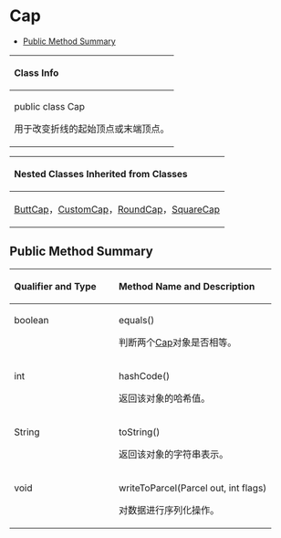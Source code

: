 # Cap<a name="ZH-CN_TOPIC_0000001145781053"></a>

-   [Public Method Summary](#section8287724115916)


<a name="table9621mcpsimp"></a>
<table><thead align="left"><tr id="row9625mcpsimp"><th class="cellrowborder" valign="top" width="100%" id="mcps1.1.2.1.1"><p id="p9627mcpsimp"><a name="p9627mcpsimp"></a><a name="p9627mcpsimp"></a>Class Info</p>
</th>
</tr>
</thead>
<tbody><tr id="row9628mcpsimp"><td class="cellrowborder" valign="top" width="100%" headers="mcps1.1.2.1.1 "><p id="p06201943818"><a name="p06201943818"></a><a name="p06201943818"></a>public class Cap</p>
<p id="p9630mcpsimp"><a name="p9630mcpsimp"></a><a name="p9630mcpsimp"></a>用于改变折线的起始顶点或末端顶点。</p>
</td>
</tr>
</tbody>
</table>

<a name="table1473212237269"></a>
<table><thead align="left"><tr id="row2732112310260"><th class="cellrowborder" valign="top" width="100%" id="mcps1.1.2.1.1"><p id="p47336234265"><a name="p47336234265"></a><a name="p47336234265"></a>Nested Classes Inherited from Classes</p>
</th>
</tr>
</thead>
<tbody><tr id="row37331223162613"><td class="cellrowborder" valign="top" width="100%" headers="mcps1.1.2.1.1 "><p id="p1073362310262"><a name="p1073362310262"></a><a name="p1073362310262"></a><a href="buttcap.md">ButtCap</a>，<a href="customcap.md">CustomCap</a>，<a href="roundcap.md">RoundCap</a>，<a href="squarecap.md">SquareCap</a></p>
</td>
</tr>
</tbody>
</table>

## Public Method Summary<a name="section8287724115916"></a>

<a name="table9676mcpsimp"></a>
<table><thead align="left"><tr id="row9681mcpsimp"><th class="cellrowborder" valign="top" width="40%" id="mcps1.1.3.1.1"><p id="p081120285386"><a name="p081120285386"></a><a name="p081120285386"></a>Qualifier and Type</p>
</th>
<th class="cellrowborder" valign="top" width="60%" id="mcps1.1.3.1.2"><p id="p681112883813"><a name="p681112883813"></a><a name="p681112883813"></a>Method Name and Description</p>
</th>
</tr>
</thead>
<tbody><tr id="row16557430214"><td class="cellrowborder" valign="top" width="40%" headers="mcps1.1.3.1.1 "><p id="p920917448213"><a name="p920917448213"></a><a name="p920917448213"></a>boolean</p>
</td>
<td class="cellrowborder" valign="top" width="60%" headers="mcps1.1.3.1.2 "><p id="p1521018441625"><a name="p1521018441625"></a><a name="p1521018441625"></a>equals()</p>
<p id="p10687131314333"><a name="p10687131314333"></a><a name="p10687131314333"></a>判断两个<a href="cap.md">Cap</a>对象是否相等。</p>
</td>
</tr>
<tr id="row9691mcpsimp"><td class="cellrowborder" valign="top" width="40%" headers="mcps1.1.3.1.1 "><p id="p9693mcpsimp"><a name="p9693mcpsimp"></a><a name="p9693mcpsimp"></a>int</p>
</td>
<td class="cellrowborder" valign="top" width="60%" headers="mcps1.1.3.1.2 "><p id="p9695mcpsimp"><a name="p9695mcpsimp"></a><a name="p9695mcpsimp"></a>hashCode()</p>
<p id="p95391514193314"><a name="p95391514193314"></a><a name="p95391514193314"></a>返回该对象的哈希值。</p>
</td>
</tr>
<tr id="row9701mcpsimp"><td class="cellrowborder" valign="top" width="40%" headers="mcps1.1.3.1.1 "><p id="p9703mcpsimp"><a name="p9703mcpsimp"></a><a name="p9703mcpsimp"></a>String</p>
</td>
<td class="cellrowborder" valign="top" width="60%" headers="mcps1.1.3.1.2 "><p id="p9705mcpsimp"><a name="p9705mcpsimp"></a><a name="p9705mcpsimp"></a>toString()</p>
<p id="p74416193311"><a name="p74416193311"></a><a name="p74416193311"></a>返回该对象的字符串表示。</p>
</td>
</tr>
<tr id="row24641859621"><td class="cellrowborder" valign="top" width="40%" headers="mcps1.1.3.1.1 "><p id="p1444313017316"><a name="p1444313017316"></a><a name="p1444313017316"></a>void</p>
</td>
<td class="cellrowborder" valign="top" width="60%" headers="mcps1.1.3.1.2 "><p id="p18443407311"><a name="p18443407311"></a><a name="p18443407311"></a>writeToParcel(Parcel out, int flags)</p>
<p id="p176551730192010"><a name="p176551730192010"></a><a name="p176551730192010"></a>对数据进行序列化操作。</p>
</td>
</tr>
</tbody>
</table>

